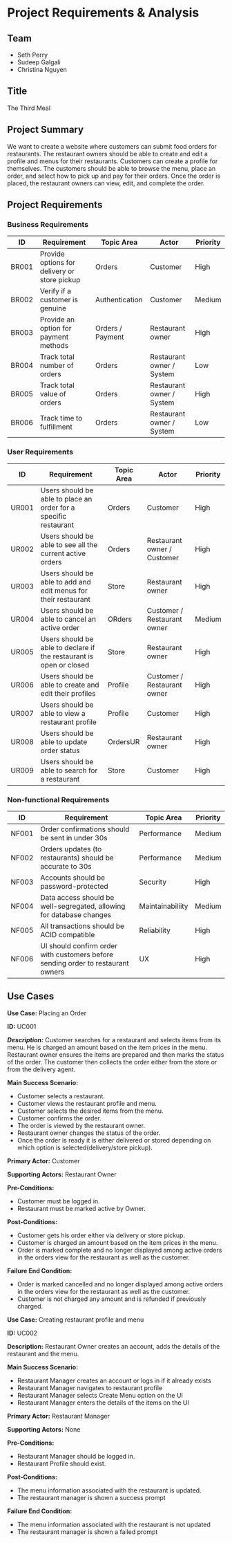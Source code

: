 # Project Requirements & Analysis

## Team
* Seth Perry
* Sudeep Galgali
* Christina Nguyen

## Title
The Third Meal

## Project Summary
We want to create a website where customers can submit food orders for restaurants. The restaurant owners should be able to create and edit a profile and menus for their restaurants. Customers can create a profile for themselves. The customers should be able to browse the menu, place an order, and select how to pick up and pay for their orders. Once the order is placed, the restaurant owners can view, edit, and complete the order.

## Project Requirements

### Business Requirements

| ID | Requirement | Topic Area | Actor | Priority |
| --- | --- | --- | --- | --- |
| BR001 | Provide options for delivery or store pickup | Orders | Customer | High |
| BR002 | Verify if a customer is genuine | Authentication | Customer | Medium |
| BR003 | Provide an option for payment methods | Orders / Payment | Restaurant owner | High |
| BR004 | Track total number of orders | Orders | Restaurant owner / System | Low |
| BR005 | Track total value of orders | Orders | Restaurant owner / System | High |
| BR006 | Track time to fulfillment | Orders | Restaurant owner / System | Low |

### User Requirements

| ID | Requirement | Topic Area | Actor | Priority |
| --- | --- | --- | --- | --- |
| UR001 | Users should be able to place an order for a specific restaurant | Orders | Customer | High |
| UR002 | Users should be able to see all the current active orders | Orders | Restaurant owner / Customer | High |
| UR003 | Users should be able to add and edit menus for their restaurant | Store | Restaurant owner | High |
| UR004 | Users should be able to cancel an active order | ORders |Customer / Restaurant owner | Medium |
| UR005 | Users should be able to declare if the restaurant is open or closed | Store | Restaurant owner | High |
| UR006 | Users should be able to create and edit their profiles | Profile | Customer / Restaurant owner | High |
| UR007 | Users should be able to view a restaurant profile | Profile | Customer | High |
| UR008 | Users should be able to update order status | OrdersUR | Restaurant owner | High |
| UR009 | Users should be able to search for a restaurant | Store | Customer | High |

### Non-functional Requirements

| ID | Requirement | Topic Area | Priority |
| --- | --- | --- | --- |
| NF001 | Order confirmations should be sent in under 30s | Performance | Medium |
| NF002 | Orders updates (to restaurants) should be accurate to 30s | Performance | Medium |
| NF003 | Accounts should be password-protected | Security | High |
| NF004 | Data access should be well-segregated, allowing for database changes | Maintainabiliity | Medium |
| NF005 | All transactions should be ACID compatible | Reliability | High |
| NF006 | UI should confirm order with customers before sending order to restaurant owners | UX | High |

## Use Cases
**Use Case:** Placing an Order

**ID:** UC001


***Description:***
Customer searches for a restaurant and selects items from its menu. He is charged an amount based on the item prices in the menu. Restaurant owner ensures the items are prepared and then marks the status of the order. The customer then collects the order either from the store or from the delivery agent. 

**Main Success Scenario:**

* Customer selects a restaurant.
* Customer views the restaurant profile and menu.
* Customer selects the desired items from the menu.
* Customer confirms the order.
* The order is viewed by the restaurant owner.
* Restaurant owner changes the status of the order.
* Once the order is ready it is either delivered or stored depending on which option is selected(delivery/store pickup).

**Primary Actor:** Customer

**Supporting Actors:** Restaurant Owner

**Pre-Conditions:**

* Customer must be logged in.
* Restaurant must be marked active by Owner.

**Post-Conditions:**

* Customer gets his order either via delivery or store pickup.
* Customer is charged an amount based on the item prices in the menu.
* Order is marked complete and no longer displayed among active orders in the orders view for the restaurant as well as the customer.

**Failure End Condition:**

* Order is marked cancelled and no longer displayed among active orders in the orders view for the restaurant as well as the customer.
* Customer is not charged any amount and is refunded if previously charged.

**Use Case:** Creating restaurant profile and menu

**ID:** UC002

**Description:**
Restaurant Owner creates an account, adds the details of the restaurant and the menu. 

**Main Success Scenario:**

* Restaurant Manager creates an account or logs in if it already exists
* Restaurant Manager navigates to restaurant profile
* Restaurant Manager selects Create Menu option on the UI
* Restaurant Manager enters the details of the items on the UI 

**Primary Actor:**  Restaurant Manager

**Supporting Actors:**  None

**Pre-Conditions:**

* Restaurant Manager should be logged in.
* Restaurant Profile should exist.

**Post-Conditions:**

* The menu information associated with the restaurant is updated.
* The restaurant manager is shown a success prompt

**Failure End Condition:**

* The menu information associated with the restaurant is not updated
* The restaurant manager is shown a failed prompt

